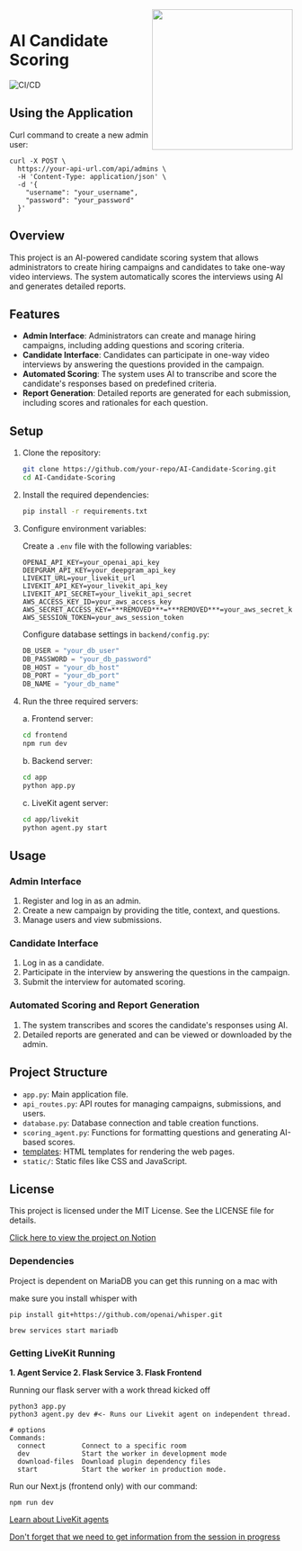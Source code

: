 <img align="right" width="250" src="https://github.com/user-attachments/assets/a69f22f6-5958-4cc7-921a-5570f2b060a8"/>

# AI Candidate Scoring

![CI/CD](https://github.com/KwiksFRC/NOORAIVISIO/actions/workflows/ci-cd.yml/badge.svg)


## Using the Application

Curl command to create a new admin user:
```
curl -X POST \
  https://your-api-url.com/api/admins \
  -H 'Content-Type: application/json' \
  -d '{
    "username": "your_username",
    "password": "your_password"
  }'
```

## Overview

This project is an AI-powered candidate scoring system that allows administrators to create hiring campaigns and candidates to take one-way video interviews. The system automatically scores the interviews using AI and generates detailed reports.

## Features

- **Admin Interface**: Administrators can create and manage hiring campaigns, including adding questions and scoring criteria.
- **Candidate Interface**: Candidates can participate in one-way video interviews by answering the questions provided in the campaign.
- **Automated Scoring**: The system uses AI to transcribe and score the candidate's responses based on predefined criteria.
- **Report Generation**: Detailed reports are generated for each submission, including scores and rationales for each question.

## Setup

1. Clone the repository:
    ```sh
    git clone https://github.com/your-repo/AI-Candidate-Scoring.git
    cd AI-Candidate-Scoring
    ```

2. Install the required dependencies:
    ```sh
    pip install -r requirements.txt
    ```

3. Configure environment variables:

    Create a `.env` file with the following variables:
    ```env
    OPENAI_API_KEY=your_openai_api_key
    DEEPGRAM_API_KEY=your_deepgram_api_key
    LIVEKIT_URL=your_livekit_url
    LIVEKIT_API_KEY=your_livekit_api_key
    LIVEKIT_API_SECRET=your_livekit_api_secret
    AWS_ACCESS_KEY_ID=your_aws_access_key
    AWS_SECRET_ACCESS_KEY=***REMOVED***=***REMOVED***=your_aws_secret_key
    AWS_SESSION_TOKEN=your_aws_session_token
    ```

    Configure database settings in `backend/config.py`:
    ```python
    DB_USER = "your_db_user"
    DB_PASSWORD = "your_db_password" 
    DB_HOST = "your_db_host"
    DB_PORT = "your_db_port"
    DB_NAME = "your_db_name"
    ```

4. Run the three required servers:

    a. Frontend server:
    ```sh
    cd frontend
    npm run dev
    ```

    b. Backend server:
    ```sh
    cd app
    python app.py
    ```

    c. LiveKit agent server:
    ```sh
    cd app/livekit
    python agent.py start
    ```

## Usage

### Admin Interface

1. Register and log in as an admin.
2. Create a new campaign by providing the title, context, and questions.
3. Manage users and view submissions.

### Candidate Interface

1. Log in as a candidate.
2. Participate in the interview by answering the questions in the campaign.
3. Submit the interview for automated scoring.

### Automated Scoring and Report Generation

1. The system transcribes and scores the candidate's responses using AI.
2. Detailed reports are generated and can be viewed or downloaded by the admin.

## Project Structure

- `app.py`: Main application file.
- `api_routes.py`: API routes for managing campaigns, submissions, and users.
- `database.py`: Database connection and table creation functions.
- `scoring_agent.py`: Functions for formatting questions and generating AI-based scores.
- [templates](http://_vscodecontentref_/0): HTML templates for rendering the web pages.
- `static/`: Static files like CSS and JavaScript.

## License

This project is licensed under the MIT License. See the LICENSE file for details.

[Click here to view the project on Notion](https://www.notion.so/adrianmohnacs/Projects-Pok-dex-f99abda38000453a9f584c7139b9222b?p=19f5c918fe368117a57cd938148733b9&pm=c)


### Dependencies

Project is dependent on MariaDB you can get this running on a mac with 

make sure you install whisper with 
```
pip install git+https://github.com/openai/whisper.git
```

```
brew services start mariadb
```

### Getting LiveKit Running

**1. Agent Service 2. Flask Service 3. Flask Frontend**

Running our flask server with a work thread kicked off
```
python3 app.py
python3 agent.py dev #<- Runs our Livekit agent on independent thread.

# options
Commands:
  connect         Connect to a specific room
  dev             Start the worker in development mode
  download-files  Download plugin dependency files
  start           Start the worker in production mode.
```

Run our Next.js (frontend only) with our command:
```
npm run dev
```

[Learn about LiveKit agents](https://docs.livekit.io/agents-js/)

[Don't forget that we need to get information from the session in progress](https://docs.livekit.io/agents/voice-agent/transcriptions/)
